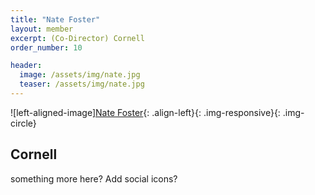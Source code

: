 ```yaml
---
title: "Nate Foster"
layout: member
excerpt: (Co-Director) Cornell
order_number: 10

header:
  image: /assets/img/nate.jpg 
  teaser: /assets/img/nate.jpg
---
```

![left-aligned-image][Nate Foster](../../assets/img/nate.jpg){: .align-left}{: .img-responsive}{: .img-circle} 
## Cornell
something more here? Add social icons?
